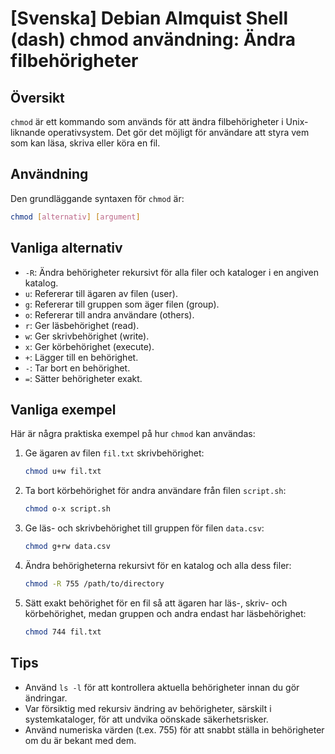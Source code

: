 # [Svenska] Debian Almquist Shell (dash) chmod användning: Ändra filbehörigheter

## Översikt
`chmod` är ett kommando som används för att ändra filbehörigheter i Unix-liknande operativsystem. Det gör det möjligt för användare att styra vem som kan läsa, skriva eller köra en fil.

## Användning
Den grundläggande syntaxen för `chmod` är:

```bash
chmod [alternativ] [argument]
```

## Vanliga alternativ
- `-R`: Ändra behörigheter rekursivt för alla filer och kataloger i en angiven katalog.
- `u`: Refererar till ägaren av filen (user).
- `g`: Refererar till gruppen som äger filen (group).
- `o`: Refererar till andra användare (others).
- `r`: Ger läsbehörighet (read).
- `w`: Ger skrivbehörighet (write).
- `x`: Ger körbehörighet (execute).
- `+`: Lägger till en behörighet.
- `-`: Tar bort en behörighet.
- `=`: Sätter behörigheter exakt.

## Vanliga exempel
Här är några praktiska exempel på hur `chmod` kan användas:

1. Ge ägaren av filen `fil.txt` skrivbehörighet:
   ```bash
   chmod u+w fil.txt
   ```

2. Ta bort körbehörighet för andra användare från filen `script.sh`:
   ```bash
   chmod o-x script.sh
   ```

3. Ge läs- och skrivbehörighet till gruppen för filen `data.csv`:
   ```bash
   chmod g+rw data.csv
   ```

4. Ändra behörigheterna rekursivt för en katalog och alla dess filer:
   ```bash
   chmod -R 755 /path/to/directory
   ```

5. Sätt exakt behörighet för en fil så att ägaren har läs-, skriv- och körbehörighet, medan gruppen och andra endast har läsbehörighet:
   ```bash
   chmod 744 fil.txt
   ```

## Tips
- Använd `ls -l` för att kontrollera aktuella behörigheter innan du gör ändringar.
- Var försiktig med rekursiv ändring av behörigheter, särskilt i systemkataloger, för att undvika oönskade säkerhetsrisker.
- Använd numeriska värden (t.ex. 755) för att snabbt ställa in behörigheter om du är bekant med dem.